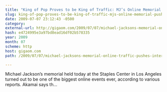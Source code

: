 ```yaml
---
title: "King of Pop Proves to be King of Traffic: MJ’s Online Memorial Pushes Internet’s Limits"
slug: king-of-pop-proves-to-be-king-of-traffic-mjs-online-memorial-pushes
date: 2009-07-07 23:12:43 -0500
category: 
external-url: http://gigaom.com/2009/07/07/michael-jacksons-memorial-online-traffic-pushes-internets-limits/
hash: e4724995e3a97bd8ead16df02b578335
year: 2009
month: 07
scheme: http
host: gigaom.com
path: /2009/07/07/michael-jacksons-memorial-online-traffic-pushes-internets-limits/

---
```


Michael Jackson’s memorial held today at the Staples Center in Los Angeles turned out to be one of the biggest online events ever, according to various reports. Akamai says th...
